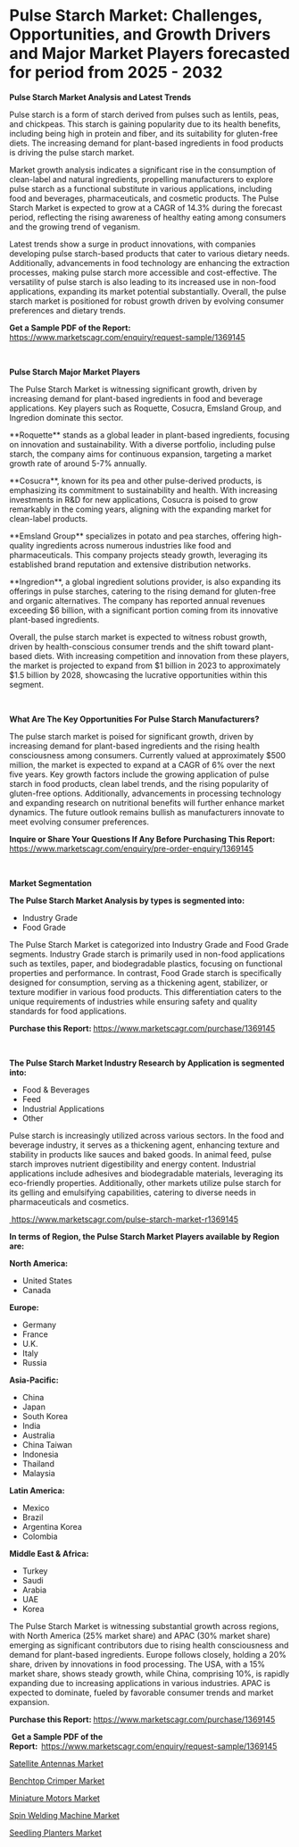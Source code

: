 <p><h1>Pulse Starch Market: Challenges, Opportunities, and Growth Drivers and Major Market Players forecasted for period from 2025 - 2032</h1></p><p><strong>Pulse Starch Market Analysis and Latest Trends</strong></p>
<p><p>Pulse starch is a form of starch derived from pulses such as lentils, peas, and chickpeas. This starch is gaining popularity due to its health benefits, including being high in protein and fiber, and its suitability for gluten-free diets. The increasing demand for plant-based ingredients in food products is driving the pulse starch market.</p><p>Market growth analysis indicates a significant rise in the consumption of clean-label and natural ingredients, propelling manufacturers to explore pulse starch as a functional substitute in various applications, including food and beverages, pharmaceuticals, and cosmetic products. The Pulse Starch Market is expected to grow at a CAGR of 14.3% during the forecast period, reflecting the rising awareness of healthy eating among consumers and the growing trend of veganism.</p><p>Latest trends show a surge in product innovations, with companies developing pulse starch-based products that cater to various dietary needs. Additionally, advancements in food technology are enhancing the extraction processes, making pulse starch more accessible and cost-effective. The versatility of pulse starch is also leading to its increased use in non-food applications, expanding its market potential substantially. Overall, the pulse starch market is positioned for robust growth driven by evolving consumer preferences and dietary trends.</p></p>
<p><strong>Get a Sample PDF of the Report:&nbsp;</strong> <a href="https://www.marketscagr.com/enquiry/request-sample/1369145?utm_campaign=3519&utm_medium=2&utm_source=Github&utm_content=ia&utm_term=22032025&utm_id=pulse-starch">https://www.marketscagr.com/enquiry/request-sample/1369145</a></p>
<p>&nbsp;</p>
<p><strong>Pulse Starch Major Market Players</strong></p>
<p><p>The Pulse Starch Market is witnessing significant growth, driven by increasing demand for plant-based ingredients in food and beverage applications. Key players such as Roquette, Cosucra, Emsland Group, and Ingredion dominate this sector.</p><p>**Roquette** stands as a global leader in plant-based ingredients, focusing on innovation and sustainability. With a diverse portfolio, including pulse starch, the company aims for continuous expansion, targeting a market growth rate of around 5-7% annually. </p><p>**Cosucra**, known for its pea and other pulse-derived products, is emphasizing its commitment to sustainability and health. With increasing investments in R&D for new applications, Cosucra is poised to grow remarkably in the coming years, aligning with the expanding market for clean-label products.</p><p>**Emsland Group** specializes in potato and pea starches, offering high-quality ingredients across numerous industries like food and pharmaceuticals. This company projects steady growth, leveraging its established brand reputation and extensive distribution networks.</p><p>**Ingredion**, a global ingredient solutions provider, is also expanding its offerings in pulse starches, catering to the rising demand for gluten-free and organic alternatives. The company has reported annual revenues exceeding $6 billion, with a significant portion coming from its innovative plant-based ingredients.</p><p>Overall, the pulse starch market is expected to witness robust growth, driven by health-conscious consumer trends and the shift toward plant-based diets. With increasing competition and innovation from these players, the market is projected to expand from $1 billion in 2023 to approximately $1.5 billion by 2028, showcasing the lucrative opportunities within this segment.</p></p>
<p>&nbsp;</p>
<p><strong>What Are The Key Opportunities For Pulse Starch Manufacturers?</strong></p>
<p><p>The pulse starch market is poised for significant growth, driven by increasing demand for plant-based ingredients and the rising health consciousness among consumers. Currently valued at approximately $500 million, the market is expected to expand at a CAGR of 6% over the next five years. Key growth factors include the growing application of pulse starch in food products, clean label trends, and the rising popularity of gluten-free options. Additionally, advancements in processing technology and expanding research on nutritional benefits will further enhance market dynamics. The future outlook remains bullish as manufacturers innovate to meet evolving consumer preferences.</p></p>
<p><strong>Inquire or Share Your Questions If Any Before Purchasing This Report:</strong> <a href="https://www.marketscagr.com/enquiry/pre-order-enquiry/1369145?utm_campaign=3519&utm_medium=2&utm_source=Github&utm_content=ia&utm_term=22032025&utm_id=pulse-starch">https://www.marketscagr.com/enquiry/pre-order-enquiry/1369145</a></p>
<p>&nbsp;</p>
<p><strong>Market Segmentation</strong></p>
<p><strong>The Pulse Starch Market Analysis by types is segmented into:</strong></p>
<p><ul><li>Industry Grade</li><li>Food Grade</li></ul></p>
<p><p>The Pulse Starch Market is categorized into Industry Grade and Food Grade segments. Industry Grade starch is primarily used in non-food applications such as textiles, paper, and biodegradable plastics, focusing on functional properties and performance. In contrast, Food Grade starch is specifically designed for consumption, serving as a thickening agent, stabilizer, or texture modifier in various food products. This differentiation caters to the unique requirements of industries while ensuring safety and quality standards for food applications.</p></p>
<p><strong>Purchase this Report:&nbsp;</strong><a href="https://www.marketscagr.com/purchase/1369145?utm_campaign=3519&utm_medium=2&utm_source=Github&utm_content=ia&utm_term=22032025&utm_id=pulse-starch">https://www.marketscagr.com/purchase/1369145</a></p>
<p>&nbsp;</p>
<p><strong>The Pulse Starch Market Industry Research by Application is segmented into:</strong></p>
<p><ul><li>Food & Beverages</li><li>Feed</li><li>Industrial Applications</li><li>Other</li></ul></p>
<p><p>Pulse starch is increasingly utilized across various sectors. In the food and beverage industry, it serves as a thickening agent, enhancing texture and stability in products like sauces and baked goods. In animal feed, pulse starch improves nutrient digestibility and energy content. Industrial applications include adhesives and biodegradable materials, leveraging its eco-friendly properties. Additionally, other markets utilize pulse starch for its gelling and emulsifying capabilities, catering to diverse needs in pharmaceuticals and cosmetics.</p></p>
<p><a href="https://www.marketscagr.com/pulse-starch-market-r1369145?utm_campaign=3519&utm_medium=2&utm_source=Github&utm_content=ia&utm_term=22032025&utm_id=pulse-starch">&nbsp;https://www.marketscagr.com/pulse-starch-market-r1369145</a></p>
<p><strong>In terms of Region, the Pulse Starch Market Players available by Region are:</strong></p>
<p>
    <p> <strong> North America: </strong>
        <ul>
            <li>United States</li>
            <li>Canada</li>
        </ul>
        </p> 
    <p> <strong> Europe: </strong>
        <ul>
            <li>Germany</li>
            <li>France</li>
            <li>U.K.</li>
            <li>Italy</li>
            <li>Russia</li>
        </ul>
        </p> 
    <p> <strong> Asia-Pacific: </strong>
        <ul>
            <li>China</li>
            <li>Japan</li>
            <li>South Korea</li>
            <li>India</li>
            <li>Australia</li>
            <li>China Taiwan</li>
            <li>Indonesia</li>
            <li>Thailand</li>
            <li>Malaysia</li>
        </ul>
        </p> 
    <p> <strong> Latin America: </strong>
        <ul>
            <li>Mexico</li>
            <li>Brazil</li>
            <li>Argentina Korea</li>
            <li>Colombia</li>
        </ul>
        </p> 
    <p> <strong> Middle East & Africa: </strong>
        <ul>
            <li>Turkey</li>
            <li>Saudi</li>
            <li>Arabia</li>
            <li>UAE</li>
            <li>Korea</li>
        </ul>
    </p>
    </p>
<p><p>The Pulse Starch Market is witnessing substantial growth across regions, with North America (25% market share) and APAC (30% market share) emerging as significant contributors due to rising health consciousness and demand for plant-based ingredients. Europe follows closely, holding a 20% share, driven by innovations in food processing. The USA, with a 15% market share, shows steady growth, while China, comprising 10%, is rapidly expanding due to increasing applications in various industries. APAC is expected to dominate, fueled by favorable consumer trends and market expansion.</p></p>
<p><strong>Purchase this Report: </strong><a href="https://www.marketscagr.com/purchase/1369145?utm_campaign=3519&utm_medium=2&utm_source=Github&utm_content=ia&utm_term=22032025&utm_id=pulse-starch">https://www.marketscagr.com/purchase/1369145</a></p>
<p>&nbsp;<strong>Get a Sample PDF of the Report:&nbsp;&nbsp;</strong><a href="https://www.marketscagr.com/enquiry/request-sample/1369145?utm_campaign=3519&utm_medium=2&utm_source=Github&utm_content=ia&utm_term=22032025&utm_id=pulse-starch">https://www.marketscagr.com/enquiry/request-sample/1369145</a></p>
<p><strong></strong></p>
<p><p><a href="https://www.linkedin.com/pulse/satellite-antennas-market-forecasted-considering-factors-crcsf?utm_campaign=3519&utm_medium=2&utm_source=Github&utm_content=ia&utm_term=22032025&utm_id=pulse-starch">Satellite Antennas Market</a></p><p><a href="https://www.linkedin.com/pulse/benchtop-crimper-market-size-industry-outlook-detailed-description-r934f?utm_campaign=3519&utm_medium=2&utm_source=Github&utm_content=ia&utm_term=22032025&utm_id=pulse-starch">Benchtop Crimper Market</a></p><p><a href="https://www.linkedin.com/pulse/unveiling-market-trends-global-miniature-motors-growth-regional-ezkef?utm_campaign=3519&utm_medium=2&utm_source=Github&utm_content=ia&utm_term=22032025&utm_id=pulse-starch">Miniature Motors Market</a></p><p><a href="https://www.linkedin.com/pulse/spin-welding-machine-market-outlook-anticipated-growth-projected-l2tgf?utm_campaign=3519&utm_medium=2&utm_source=Github&utm_content=ia&utm_term=22032025&utm_id=pulse-starch">Spin Welding Machine Market</a></p><p><a href="https://www.linkedin.com/pulse/analyzing-historical-growth-trends-driversof-seedling-planters-xzixf?utm_campaign=3519&utm_medium=2&utm_source=Github&utm_content=ia&utm_term=22032025&utm_id=pulse-starch">Seedling Planters Market</a></p></p>